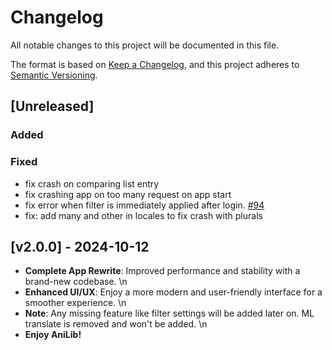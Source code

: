 # Changelog

All notable changes to this project will be documented in this file.

The format is based on [Keep a Changelog](https://keepachangelog.com/en/1.1.0/),
and this project adheres to [Semantic Versioning](https://semver.org/spec/v2.0.0.html).

## [Unreleased]

### Added

### Fixed
- fix crash on comparing list entry
- fix crashing app on too many request on app start
- fix error when filter is immediately applied after login. [#94](https://github.com/AniLibApp/AniLib/issues/94)
- fix: add many and other in locales to fix crash with plurals

## [v2.0.0] - 2024-10-12

- **Complete App Rewrite**: Improved performance and stability with a brand-new codebase. \n
- **Enhanced UI/UX**: Enjoy a more modern and user-friendly interface for a smoother experience. \n
- **Note**: Any missing feature like filter settings will be added later on. ML translate is removed and won\'t be added. \n
- **Enjoy AniLib!**